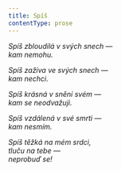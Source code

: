 ```yaml
---
title: Spíš
contentType: prose
---
```


_Spíš zbloudilá v svých snech —  
kam nemohu._

_Spíš zaživa ve svých snech —  
kam nechci._

_Spíš krásná v snění svém —  
kam se neodvažuji._

_Spíš vzdálená v své smrti —  
kam nesmím._

_Spíš těžká na mém srdci,  
tluču na tebe —  
neprobuď se!_

